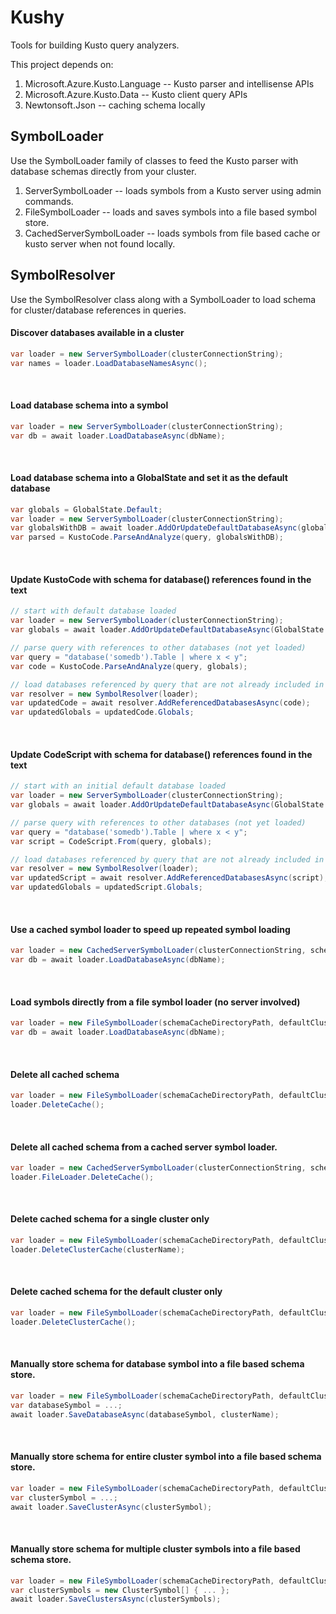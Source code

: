 # Kushy
Tools for building Kusto query analyzers.

This project depends on:
1. Microsoft.Azure.Kusto.Language      -- Kusto parser and intellisense APIs
2. Microsoft.Azure.Kusto.Data          -- Kusto client query APIs
3. Newtonsoft.Json                     -- caching schema locally

## SymbolLoader
Use the SymbolLoader family of classes to feed the Kusto parser with database schemas directly from your cluster.

1. ServerSymbolLoader -- loads symbols from a Kusto server using admin commands.
2. FileSymbolLoader -- loads and saves symbols into a file based symbol store.
3. CachedServerSymbolLoader -- loads symbols from file based cache or kusto server when not found locally.

## SymbolResolver
Use the SymbolResolver class along with a SymbolLoader to load schema for cluster/database references in queries.

#### Discover databases available in a cluster
```csharp
var loader = new ServerSymbolLoader(clusterConnectionString);
var names = loader.LoadDatabaseNamesAsync();
```
</br>

#### Load database schema into a symbol
```csharp
var loader = new ServerSymbolLoader(clusterConnectionString);
var db = await loader.LoadDatabaseAsync(dbName);
```
<br/>

#### Load database schema into a GlobalState and set it as the default database
```csharp
var globals = GlobalState.Default;
var loader = new ServerSymbolLoader(clusterConnectionString);
var globalsWithDB = await loader.AddOrUpdateDefaultDatabaseAsync(globals, dbName);
var parsed = KustoCode.ParseAndAnalyze(query, globalsWithDB);
```
<br/>

#### Update KustoCode with schema for database() references found in the text
```csharp
// start with default database loaded
var loader = new ServerSymbolLoader(clusterConnectionString);
var globals = await loader.AddOrUpdateDefaultDatabaseAsync(GlobalState.Default, dbName);

// parse query with references to other databases (not yet loaded)
var query = "database('somedb').Table | where x < y";
var code = KustoCode.ParseAndAnalyze(query, globals);

// load databases referenced by query that are not already included in globals
var resolver = new SymbolResolver(loader);
var updatedCode = await resolver.AddReferencedDatabasesAsync(code);
var updatedGlobals = updatedCode.Globals;
```
<br/>

#### Update CodeScript with schema for database() references found in the text
```csharp
// start with an initial default database loaded
var loader = new ServerSymbolLoader(clusterConnectionString);
var globals = await loader.AddOrUpdateDefaultDatabaseAsync(GlobalState.Default, dbName);

// parse query with references to other databases (not yet loaded)
var query = "database('somedb').Table | where x < y";
var script = CodeScript.From(query, globals);

// load databases referenced by query that are not already included in globals
var resolver = new SymbolResolver(loader);
var updatedScript = await resolver.AddReferencedDatabasesAsync(script);
var updatedGlobals = updatedScript.Globals;
```
<br/>

#### Use a cached symbol loader to speed up repeated symbol loading
```csharp
var loader = new CachedServerSymbolLoader(clusterConnectionString, schemaCacheDirectoryPath);
var db = await loader.LoadDatabaseAsync(dbName);
```
<br/>

#### Load symbols directly from a file symbol loader (no server involved)
```csharp
var loader = new FileSymbolLoader(schemaCacheDirectoryPath, defaultClusterName);
var db = await loader.LoadDatabaseAsync(dbName);
```
<br/>

#### Delete all cached schema
```csharp
var loader = new FileSymbolLoader(schemaCacheDirectoryPath, defaultClusterName);
loader.DeleteCache();
```
<br/>

#### Delete all cached schema from a cached server symbol loader.
```csharp
var loader = new CachedServerSymbolLoader(clusterConnectionString, schemaCacheDirectoryPath);
loader.FileLoader.DeleteCache();
```
<br/>

#### Delete cached schema for a single cluster only
```csharp
var loader = new FileSymbolLoader(schemaCacheDirectoryPath, defaultClusterName);
loader.DeleteClusterCache(clusterName);
```
<br/>

#### Delete cached schema for the default cluster only
```csharp
var loader = new FileSymbolLoader(schemaCacheDirectoryPath, defaultClusterName);
loader.DeleteClusterCache();
```
<br/>

#### Manually store schema for database symbol into a file based schema store.
```csharp
var loader = new FileSymbolLoader(schemaCacheDirectoryPath, defaultClusterName);
var databaseSymbol = ...;
await loader.SaveDatabaseAsync(databaseSymbol, clusterName);
```
<br/>

#### Manually store schema for entire cluster symbol into a file based schema store.
```csharp
var loader = new FileSymbolLoader(schemaCacheDirectoryPath, defaultClusterName);
var clusterSymbol = ...;
await loader.SaveClusterAsync(clusterSymbol);
```
<br/>

#### Manually store schema for multiple cluster symbols into a file based schema store.
```csharp
var loader = new FileSymbolLoader(schemaCacheDirectoryPath, defaultClusterName);
var clusterSymbols = new ClusterSymbol[] { ... };
await loader.SaveClustersAsync(clusterSymbols);
```
<br/>